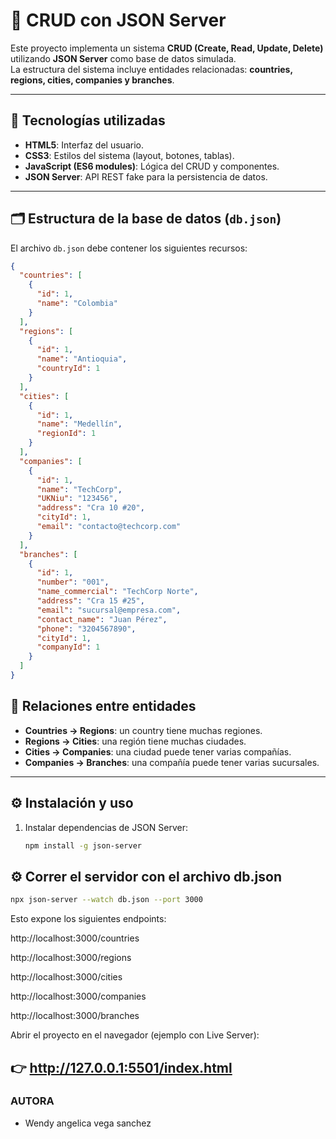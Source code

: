 # 📌 CRUD con JSON Server

Este proyecto implementa un sistema **CRUD (Create, Read, Update, Delete)** utilizando **JSON Server** como base de datos simulada.  
La estructura del sistema incluye entidades relacionadas: **countries, regions, cities, companies y branches**.

---

## 🚀 Tecnologías utilizadas
- **HTML5**: Interfaz del usuario.
- **CSS3**: Estilos del sistema (layout, botones, tablas).
- **JavaScript (ES6 modules)**: Lógica del CRUD y componentes.
- **JSON Server**: API REST fake para la persistencia de datos.

---

## 🗂️ Estructura de la base de datos (`db.json`)

El archivo `db.json` debe contener los siguientes recursos:

```json
{
  "countries": [
    {
      "id": 1,
      "name": "Colombia"
    }
  ],
  "regions": [
    {
      "id": 1,
      "name": "Antioquia",
      "countryId": 1
    }
  ],
  "cities": [
    {
      "id": 1,
      "name": "Medellín",
      "regionId": 1
    }
  ],
  "companies": [
    {
      "id": 1,
      "name": "TechCorp",
      "UKNiu": "123456",
      "address": "Cra 10 #20",
      "cityId": 1,
      "email": "contacto@techcorp.com"
    }
  ],
  "branches": [
    {
      "id": 1,
      "number": "001",
      "name_commercial": "TechCorp Norte",
      "address": "Cra 15 #25",
      "email": "sucursal@empresa.com",
      "contact_name": "Juan Pérez",
      "phone": "3204567890",
      "cityId": 1,
      "companyId": 1
    }
  ]
}
````
## 🔗 Relaciones entre entidades

- **Countries → Regions**: un country tiene muchas regiones.  
- **Regions → Cities**: una región tiene muchas ciudades.  
- **Cities → Companies**: una ciudad puede tener varias compañías.  
- **Companies → Branches**: una compañía puede tener varias sucursales.  

---

## ⚙️ Instalación y uso

1. Instalar dependencias de JSON Server:
   ```bash
   npm install -g json-server
   ````
## ⚙️ Correr el servidor con el archivo db.json

```bash
npx json-server --watch db.json --port 3000
`````

Esto expone los siguientes endpoints:

http://localhost:3000/countries

http://localhost:3000/regions

http://localhost:3000/cities

http://localhost:3000/companies

http://localhost:3000/branches

Abrir el proyecto en el navegador (ejemplo con Live Server):

👉 http://127.0.0.1:5501/index.html
---

### AUTORA
- Wendy angelica vega sanchez
